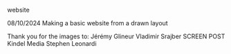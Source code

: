 website

08/10/2024
Making a basic website from a drawn layout


Thank you for the images to:
Jérémy Glineur
Vladimir Srajber
SCREEN POST
Kindel Media
Stephen Leonardi
